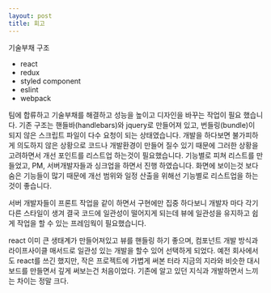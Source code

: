 ```yaml
---
layout: post
title: 회고
---
```


기술부채
구조
- react
- redux
- styled component
- eslint
- webpack

팀에 합류하고 기술부채를 해결하고 성능을 높이고 디자인을 바꾸는 작업이 필요 했습니다.
기존 구조는 핸들바(handlebars)와 jquery로 만들어져 있고, 번들링(bundle)이 되지 않은 스크립트 파일이 다수 요청이 되는 상태였습니다.
개발을 하다보면 불가피하게 의도하지 않은 상황으로 코드나 개발환경이 만들어 질수 있기 때문에 그러한 상황을 고려하면서 개선 포인트를 리스트업 하는것이 필요했습니다.
기능별로 피쳐 리스트를 만들었고, PM, 서버개발자들과 싱크업을 하면서 진행 하였습니다. 화면에 보이는것 보다 숨은 기능들이 많기 때문에 개선 범위와 일정 산출을 위해선 기능별로 리스트업을 하는 것이 좋습니다.


서버 개발자들이 프론트 작업을 같이 하면서 구현에만 집중 하다보니 개발자 마다 각기 다른 스타일이 생겨 결국 코드에 일관성이 떨어지게 되는데
뷰에 일관성을 유지하고 쉽게 작업을 할 수 있는 프레임웍이 필요했습니다.

react
이미 큰 생태계가 만들어져있고 뷰를 핸들링 하기 좋으며, 컴포넌트 개발 방식과 라이프사이클 매서드로 일관성 있는 개발을 할수 있어 선택하게 되었다.
예전 회사에서도 react를 쓰긴 했지만, 작은 프로젝트에 가볍게 써본 터라 지금의 지라와 비슷한 대시보드를 만들면서 깊게 써보는건 처음이었다. 
기존에 알고 있던 지식과 개발하면서 느끼는 차이는 정말 크다. 